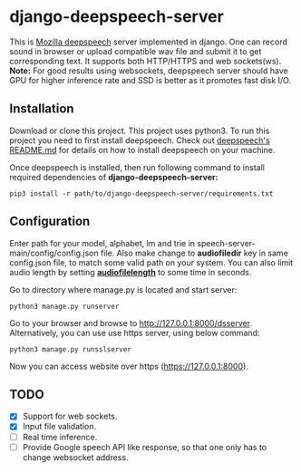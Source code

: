 # django-deepspeech-server
This is [Mozilla deepspeech](https://github.com/mozilla/DeepSpeech) server implemented in django. One can record sound in browser or upload compatible wav file and submit it to get corresponding text. It supports both HTTP/HTTPS and web sockets(ws).<br /> 
**Note:** For good results using websockets, deepspeech server should have GPU for higher inference rate and SSD is better as it promotes fast disk I/O.

## Installation
Download or clone this project. This project uses python3. To run this project you need to first install deepspeech. Check out [deepspeech's README.md](https://github.com/mozilla/DeepSpeech/blob/master/README.md) for details on how to install deepspeech on your machine.
    
Once deepspeech is installed, then run following command to install required dependencies of **django-deepspeech-server:**

    pip3 install -r path/to/django-deepspeech-server/requirements.txt

## Configuration
Enter path for your model, alphabet, lm and trie in speech-server-main/config/config.json file. Also make change to **audiofiledir** key in same config.json file, to match some valid path on your system. You can also limit audio length by setting [**audiofilelength**](https://github.com/ashwan1/django-deepspeech-server/issues/7) to some time in seconds.

Go to directory where manage.py is located and start server:

    python3 manage.py runserver
    
Go to your browser and browse to http://127.0.0.1:8000/dsserver.
Alternatively, you can use use https server, using below command:

    python3 manage.py runsslserver

Now you can access website over https (https://127.0.0.1:8000).

## TODO
- [x] Support for web sockets.
- [x] Input file validation.
- [ ] Real time inference.
- [ ] Provide Google speech API like response, so that one only has to change websocket address.
